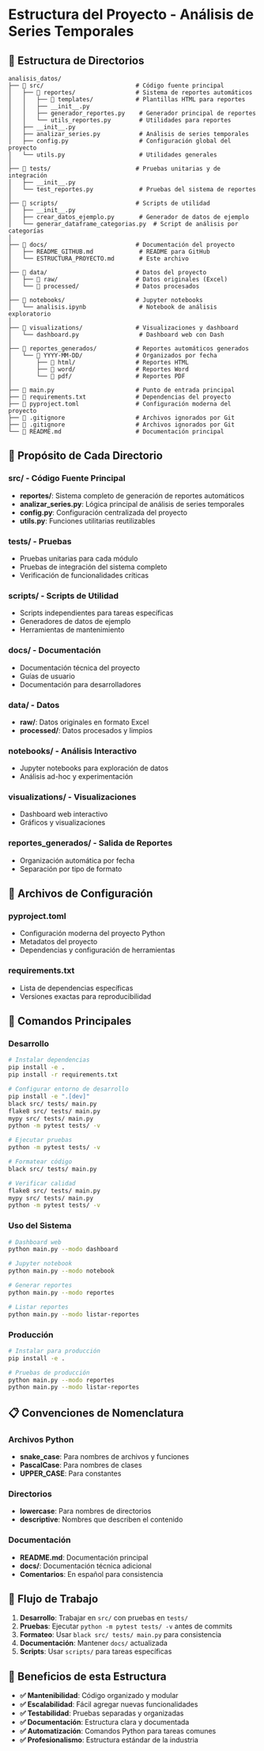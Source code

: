 # Estructura del Proyecto - Análisis de Series Temporales

## 📁 Estructura de Directorios

```
analisis_datos/
├── 📁 src/                          # Código fuente principal
│   ├── 📁 reportes/                 # Sistema de reportes automáticos
│   │   ├── 📁 templates/            # Plantillas HTML para reportes
│   │   ├── __init__.py
│   │   ├── generador_reportes.py    # Generador principal de reportes
│   │   └── utils_reportes.py        # Utilidades para reportes
│   ├── __init__.py
│   ├── analizar_series.py           # Análisis de series temporales
│   ├── config.py                    # Configuración global del proyecto
│   └── utils.py                     # Utilidades generales
│
├── 📁 tests/                        # Pruebas unitarias y de integración
│   ├── __init__.py
│   └── test_reportes.py             # Pruebas del sistema de reportes
│
├── 📁 scripts/                      # Scripts de utilidad
│   ├── __init__.py
│   ├── crear_datos_ejemplo.py       # Generador de datos de ejemplo
│   └── generar_dataframe_categorias.py  # Script de análisis por categorías
│
├── 📁 docs/                         # Documentación del proyecto
│   ├── README_GITHUB.md             # README para GitHub
│   └── ESTRUCTURA_PROYECTO.md       # Este archivo
│
├── 📁 data/                         # Datos del proyecto
│   ├── 📁 raw/                      # Datos originales (Excel)
│   └── 📁 processed/                # Datos procesados
│
├── 📁 notebooks/                    # Jupyter notebooks
│   └── analisis.ipynb               # Notebook de análisis exploratorio
│
├── 📁 visualizations/               # Visualizaciones y dashboard
│   └── dashboard.py                 # Dashboard web con Dash
│
├── 📁 reportes_generados/           # Reportes automáticos generados
│   └── 📁 YYYY-MM-DD/               # Organizados por fecha
│       ├── 📁 html/                 # Reportes HTML
│       ├── 📁 word/                 # Reportes Word
│       └── 📁 pdf/                  # Reportes PDF
│
├── 📄 main.py                       # Punto de entrada principal
├── 📄 requirements.txt              # Dependencias del proyecto
├── 📄 pyproject.toml                # Configuración moderna del proyecto
├── 📄 .gitignore                    # Archivos ignorados por Git
├── 📄 .gitignore                    # Archivos ignorados por Git
└── 📄 README.md                     # Documentación principal
```

## 🎯 Propósito de Cada Directorio

### **src/** - Código Fuente Principal
- **reportes/**: Sistema completo de generación de reportes automáticos
- **analizar_series.py**: Lógica principal de análisis de series temporales
- **config.py**: Configuración centralizada del proyecto
- **utils.py**: Funciones utilitarias reutilizables

### **tests/** - Pruebas
- Pruebas unitarias para cada módulo
- Pruebas de integración del sistema completo
- Verificación de funcionalidades críticas

### **scripts/** - Scripts de Utilidad
- Scripts independientes para tareas específicas
- Generadores de datos de ejemplo
- Herramientas de mantenimiento

### **docs/** - Documentación
- Documentación técnica del proyecto
- Guías de usuario
- Documentación para desarrolladores

### **data/** - Datos
- **raw/**: Datos originales en formato Excel
- **processed/**: Datos procesados y limpios

### **notebooks/** - Análisis Interactivo
- Jupyter notebooks para exploración de datos
- Análisis ad-hoc y experimentación

### **visualizations/** - Visualizaciones
- Dashboard web interactivo
- Gráficos y visualizaciones

### **reportes_generados/** - Salida de Reportes
- Organización automática por fecha
- Separación por tipo de formato

## 🚀 Archivos de Configuración

### **pyproject.toml**
- Configuración moderna del proyecto Python
- Metadatos del proyecto
- Dependencias y configuración de herramientas

### **requirements.txt**
- Lista de dependencias específicas
- Versiones exactas para reproducibilidad

## 🔧 Comandos Principales

### **Desarrollo**
```bash
# Instalar dependencias
pip install -e .
pip install -r requirements.txt

# Configurar entorno de desarrollo
pip install -e ".[dev]"
black src/ tests/ main.py
flake8 src/ tests/ main.py
mypy src/ tests/ main.py
python -m pytest tests/ -v

# Ejecutar pruebas
python -m pytest tests/ -v

# Formatear código
black src/ tests/ main.py

# Verificar calidad
flake8 src/ tests/ main.py
mypy src/ tests/ main.py
python -m pytest tests/ -v
```

### **Uso del Sistema**
```bash
# Dashboard web
python main.py --modo dashboard

# Jupyter notebook
python main.py --modo notebook

# Generar reportes
python main.py --modo reportes

# Listar reportes
python main.py --modo listar-reportes
```

### **Producción**
```bash
# Instalar para producción
pip install -e .

# Pruebas de producción
python main.py --modo reportes
python main.py --modo listar-reportes
```

## 📋 Convenciones de Nomenclatura

### **Archivos Python**
- **snake_case**: Para nombres de archivos y funciones
- **PascalCase**: Para nombres de clases
- **UPPER_CASE**: Para constantes

### **Directorios**
- **lowercase**: Para nombres de directorios
- **descriptive**: Nombres que describen el contenido

### **Documentación**
- **README.md**: Documentación principal
- **docs/**: Documentación técnica adicional
- **Comentarios**: En español para consistencia

## 🔄 Flujo de Trabajo

1. **Desarrollo**: Trabajar en `src/` con pruebas en `tests/`
2. **Pruebas**: Ejecutar `python -m pytest tests/ -v` antes de commits
3. **Formateo**: Usar `black src/ tests/ main.py` para consistencia
4. **Documentación**: Mantener `docs/` actualizada
5. **Scripts**: Usar `scripts/` para tareas específicas

## 🎯 Beneficios de esta Estructura

- **✅ Mantenibilidad**: Código organizado y modular
- **✅ Escalabilidad**: Fácil agregar nuevas funcionalidades
- **✅ Testabilidad**: Pruebas separadas y organizadas
- **✅ Documentación**: Estructura clara y documentada
- **✅ Automatización**: Comandos Python para tareas comunes
- **✅ Profesionalismo**: Estructura estándar de la industria 
